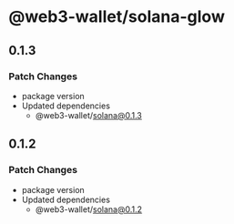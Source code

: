 # @web3-wallet/solana-glow

## 0.1.3

### Patch Changes

- package version
- Updated dependencies
  - @web3-wallet/solana@0.1.3

## 0.1.2

### Patch Changes

- package version
- Updated dependencies
  - @web3-wallet/solana@0.1.2
